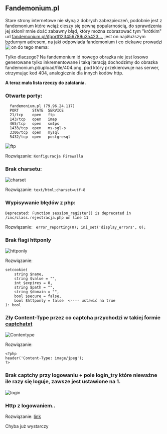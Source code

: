 ## Fandemonium.pl

Stare strony internetowe nie słyną z dobrych zabezpieczeń, podobnie jest z fandemonium które wciąż cieszy się pewną popularnością,
do sprawdzenia jej skłonił mnie dość zabawny błąd, który można zobrazować tym "krótkim" url [fandemonium.pl/ifgprtl123456789u3h423...](), jest on najdłuższym bzdurnym adresem, na jaki odpowiada fandemonium i co ciekawe prowadzi on do tego mema:
<img align="left"
  src="https://github.com/prkx/fandemonium/blob/main/incydent.png">
</img>

Tylko dlaczego? Na fandemonium id nowego obrazka nie jest losowo generowane tylko inkrementowane i taką iteracją dochodzimy do obrazka fandemonium.pl/upload/file/404.png, pod który przekierowuje nas serwer, otrzymując kod 404, analogicznie dla innych kodów http.





**A teraz mała lista rzeczy do załatania.**


### Otwarte porty: 
```
  fandemonium.pl (79.96.24.117)
  PORT      STATE  SERVICE
  21/tcp    open   ftp       
  143/tcp   open   imap       
  465/tcp   open   smtps     
  1433/tcp  open   ms-sql-s
  3306/tcp  open   mysql
  5432/tcp  open   postgresql
```
![ftp](https://github.com/prkx/fandemonium/blob/main/ftp.png)

Rozwiązanie: ```Konfiguracja Firewalla ```
### Brak charsetu:
![charset](https://github.com/prkx/fandemonium/blob/main/charset.png)

Rozwiązanie: ```text/html;charset=utf-8 ```

### Wypisywanie błędów z php:
```
Deprecated: Function session_register() is deprecated in /inc/class.rejestracja.php on line 11
```
Rozwiązanie: ``` error_reporting(0); ini_set('display_errors', 0);```

### Brak flagi httponly
![httponly](https://github.com/prkx/fandemonium/blob/main/cookie.png)

Rozwiązanie:
```
setcookie(
    string $name,
    string $value = "",
    int $expires = 0,
    string $path = "",
    string $domain = "",
    bool $secure = false,
    bool $httponly = false  <---- ustawić na true
): bool
```
### Zły Content-Type przez co captcha przychodzi w takiej formie [captchatxt](https://github.com/prkx/fandemonium/blob/main/captcha.txt)
![Contentype](https://github.com/prkx/fandemonium/blob/main/ctype.png)

Rozwiązanie:
```
<?php
header('Content-Type: image/jpeg');
?>
```
### Brak captchy przy logowaniu + pole login_try które nieważne ile razy się loguje, zawsze jest ustawione na 1.
![login](https://github.com/prkx/fandemonium/blob/main/login.png)
### Http z logowaniem..
Rozwiązanie: [link](https://www.widzialni.pl/blog/jak-przeniesc-strone-na-https-instrukcja-krok-po-kroku)

Chyba już wystarczy 
